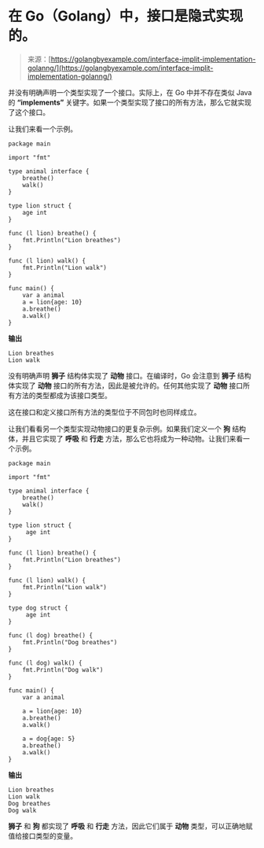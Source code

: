 <!--yml

分类：未分类

日期：2024-10-13 06:22:31

-->

# 在 Go（Golang）中，接口是隐式实现的。

> 来源：[https://golangbyexample.com/interface-implit-implementation-golanng/](https://golangbyexample.com/interface-implit-implementation-golanng/)

并没有明确声明一个类型实现了一个接口。实际上，在 Go 中并不存在类似 Java 的 **“implements”** 关键字。如果一个类型实现了接口的所有方法，那么它就实现了这个接口。

让我们来看一个示例。

```
package main

import "fmt"

type animal interface {
    breathe()
    walk()
}

type lion struct {
    age int
}

func (l lion) breathe() {
    fmt.Println("Lion breathes")
}

func (l lion) walk() {
    fmt.Println("Lion walk")
}

func main() {
    var a animal
    a = lion{age: 10}
    a.breathe()
    a.walk()
}
```

**输出**

```
Lion breathes
Lion walk
```

没有明确声明 **狮子** 结构体实现了 **动物** 接口。在编译时，Go 会注意到 **狮子** 结构体实现了 **动物** 接口的所有方法，因此是被允许的。任何其他实现了 **动物** 接口所有方法的类型都成为该接口类型。

这在接口和定义接口所有方法的类型位于不同包时也同样成立。

让我们看看另一个类型实现动物接口的更复杂示例。如果我们定义一个 **狗** 结构体，并且它实现了 **呼吸** 和 **行走** 方法，那么它也将成为一种动物。让我们来看一个示例。

```
package main

import "fmt"

type animal interface {
    breathe()
    walk()
}

type lion struct {
     age int
}

func (l lion) breathe() {
    fmt.Println("Lion breathes")
}

func (l lion) walk() {
    fmt.Println("Lion walk")
}

type dog struct {
     age int
}

func (l dog) breathe() {
    fmt.Println("Dog breathes")
}

func (l dog) walk() {
    fmt.Println("Dog walk")
}

func main() {
    var a animal

    a = lion{age: 10}
    a.breathe()
    a.walk()

    a = dog{age: 5}
    a.breathe()
    a.walk()
}
```

**输出**

```
Lion breathes
Lion walk
Dog breathes
Dog walk
```

**狮子** 和 **狗** 都实现了 **呼吸** 和 **行走** 方法，因此它们属于 **动物** 类型，可以正确地赋值给接口类型的变量。
